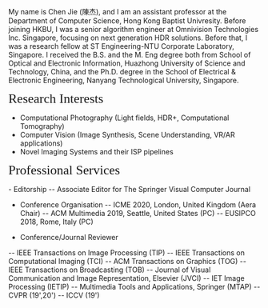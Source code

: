 My name is Chen Jie (陳杰), and I am an assistant professor at the Department of Computer Science, Hong Kong Baptist Univresity. Before joining HKBU, I was a senior algorithm engineer at Omnivision Technologies Inc. Singapore, focusing on next generation HDR solutions. Before that, I was a research fellow at ST Engineering-NTU Corporate Laboratory, Singapore. I received the B.S. and the M. Eng degree both from  School of Optical and Electronic Information, Huazhong University of Science and Technology, China, and the Ph.D. degree in the School of Electrical & Electronic Engineering, Nanyang Technological University, Singapore.

<p><span style="font-family:georgia,serif;"><span style="font-size:26px;">Research Interests</span></span></p>

- Computational Photography (Light fields, HDR+, Computational Tomography)
- Computer Vision (Image Synthesis, Scene Understanding, VR/AR applications)
- Novel Imaging Systems and their ISP pipelines

<p><span style="font-family: georgia, serif; font-size: 26px;">Professional Services</span></p>
- Editorship
-- Associate Editor for The Springer Visual Computer Journal

- Conference Organisation
-- ICME 2020, London, United Kingdom (Aera Chair)
-- ACM Multimedia 2019, Seattle, United States (PC)
-- EUSIPCO 2018, Rome, Italy (PC)

- Conference/Journal Reviewer

-- IEEE Transactions on Image Processing (TIP)
-- IEEE Transactions on Computational Imaging (TCI)
-- ACM Transactions on Graphics (TOG)
-- IEEE Transactions on Broadcasting (TOB)
-- Journal of Visual Communication and Image Representation, Elsevier (JVCI)
-- IET Image Processing (IETIP)
-- Multimedia Tools and Applications, Springer (MTAP)
-- CVPR (19',20')
-- ICCV (19')

